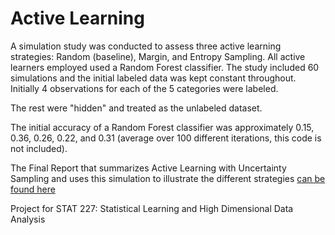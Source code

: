 # Active Learning


A simulation study was conducted to assess three active learning strategies: Random (baseline), Margin, and Entropy Sampling.
All active learners employed used a Random Forest classifier.
The study included 60 simulations and the initial labeled data was kept constant throughout.  
Initially 4 observations for each of the 5 categories were labeled.

The rest were "hidden" and treated as the unlabeled dataset.

The initial accuracy of a Random Forest classifier was approximately 0.15, 0.36, 0.26, 0.22, and 0.31 (average over 100 different iterations, this code is not included).

The Final Report that summarizes Active Learning with Uncertainty Sampling and uses this simulation to illustrate the different strategies [can be found here](https://drive.google.com/open?id=15VrOoP4OWdldYU3MhC9zM7ulsJYJhE2r&authuser=shokawano5%40gmail.com&usp=drive_fs)



Project for STAT 227: Statistical Learning and High Dimensional Data Analysis
